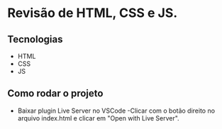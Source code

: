 

# Revisão de HTML, CSS e JS.

## Tecnologias

- HTML
- CSS
- JS

## Como rodar o projeto
- Baixar plugin Live Server no VSCode
-Clicar com o botão direito no arquivo index.html e clicar em "Open with Live Server".